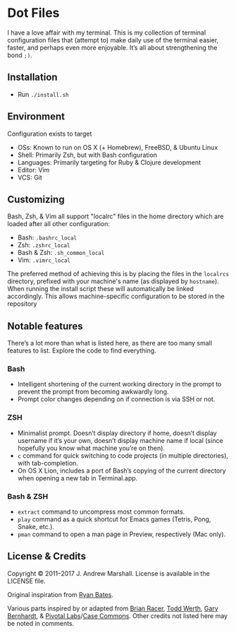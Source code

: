 # Dot Files
I have a love affair with my terminal. This is my collection of
terminal configuration files that (attempt to) make daily use of the
terminal easier, faster, and perhaps even more enjoyable. It’s all
about strengthening the bond `;)`.

## Installation
- Run `./install.sh`

## Environment
Configuration exists to target

- OSs: Known to run on OS X (+ Homebrew), FreeBSD, & Ubuntu Linux
- Shell: Primarily Zsh, but with Bash configuration
- Languages: Primarily targeting for Ruby & Clojure development
- Editor: Vim
- VCS: Git

## Customizing

Bash, Zsh, & Vim all support "localrc" files in the home directory which are
loaded after all other configuration:

- Bash: `.bashrc_local`
- Zsh: `.zshrc_local`
- Bash & Zsh: `.sh_common_local`
- Vim: `.vimrc_local`

The preferred method of achieving this is by placing the files in the `localrcs`
directory, prefixed with your machine's name (as displayed by `hostname`). When
running the install script these will automatically be linked accordingly. This
allows machine-specific configuration to be stored in the repository

## Notable features
There’s a lot more than what is listed here, as there are too many
small features to list. Explore the code to find everything.

### Bash
- Intelligent shortening of the current working directory in the prompt
  to prevent the prompt from becoming awkwardly long.
- Prompt color changes depending on if connection is via SSH or not.

### ZSH
- Minimalist prompt. Doesn’t display directory if home, doesn’t display
  username if it’s your own, doesn’t display machine name if local
  (since hopefully you know what machine you’re on then).
- `c` command for quick switching to code projects (in multiple
  directories), with tab-completion.
- On OS X Lion, includes a port of Bash’s copying of the current
  directory when opening a new tab in Terminal.app.

### Bash & ZSH
- `extract` command to uncompress most common formats.
- `play` command as a quick shortcut for Emacs games (Tetris, Pong,
  Snake, etc.).
- `pman` command to open a man page in Preview,
  respectively (Mac only).

## License & Credits
Copyright © 2011–2017 J. Andrew Marshall. License is available in the LICENSE file.

Original inspiration from [Ryan Bates](https://github.com/ryanb/dotfiles).

Various parts inspired by or adapted from
[Brian Racer](https://github.com/anveo/dotfiles),
[Todd Werth](https://github.com/twerth/dotfiles),
[Gary Bernhardt](https://github.com/garybernhardt/dotfiles), &
[Pivotal Labs](https://github.com/pivotal/vim-config)/[Case Commons](https://github.com/Casecommons/vim-config).
Other credits not listed here may be noted in comments.
